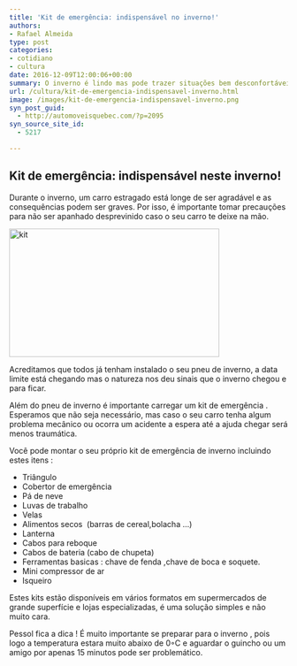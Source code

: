 ```yaml
---
title: 'Kit de emergência: indispensável no inverno!'
authors:
- Rafael Almeida
type: post
categories:
- cotidiano
- cultura
date: 2016-12-09T12:00:06+00:00
summary: O inverno é lindo mas pode trazer situações bem desconfortáveis. Como se precaver quando seu carro morre no meio da estrada e o socorro demora para chegar?
url: /cultura/kit-de-emergencia-indispensavel-inverno.html
image: /images/kit-de-emergencia-indispensavel-inverno.png
syn_post_guid:
  - http://automoveisquebec.com/?p=2095
syn_source_site_id:
  - 5217

---
```

## Kit de emergência: indispensável neste inverno!

Durante o inverno, um carro estragado está longe de ser agradável e as consequências podem ser graves. Por isso, é importante tomar precauções para não ser apanhado desprevinido caso o seu carro te deixe na mão.

[<img src="http://automoveisquebec.com/wp-content/uploads/2016/12/Kit.jpg" alt="kit" width="380" height="232" />][1]

Acreditamos que todos já tenham instalado o seu pneu de inverno, a data limite está chegando mas o natureza nos deu sinais que o inverno chegou e para ficar.

Além do pneu de inverno é importante carregar um kit de emergência . Esperamos que não seja necessário, mas caso o seu carro tenha algum problema mecânico ou ocorra um acidente a espera até a ajuda chegar será menos traumática.

Você pode montar o seu próprio kit de emergência de inverno incluindo estes itens :

  * Triângulo
  * Cobertor de emergência
  * Pá de neve
  * Luvas de trabalho
  * Velas
  * Alimentos secos  (barras de cereal,bolacha …)
  * Lanterna
  * Cabos para reboque
  * Cabos de bateria (cabo de chupeta)
  * Ferramentas basicas : chave de fenda ,chave de boca e soquete.
  * Mini compressor de ar
  * Isqueiro

Estes kits estão disponíveis em vários formatos em supermercados de grande superfície e lojas especializadas, é uma solução simples e não muito cara.

Pessol fica a dica ! É muito importante se preparar para o inverno , pois logo a temperatura estara muito abaixo de 0◦C e aguardar o guincho ou um amigo por apenas 15 minutos pode ser problemático.

 [1]: http://automoveisquebec.com/wp-content/uploads/2016/12/Kit.jpg